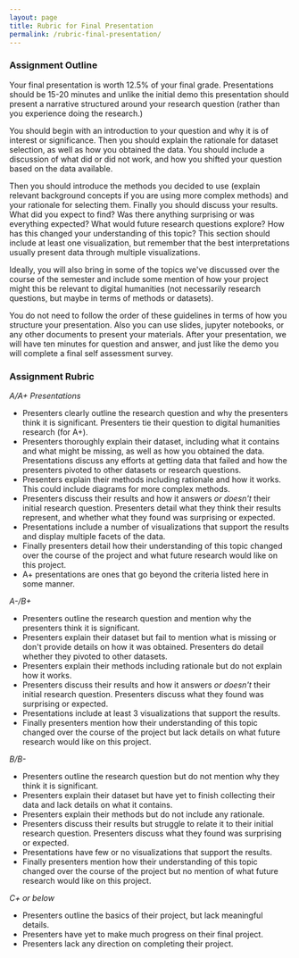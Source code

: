 ```yaml
---
layout: page
title: Rubric for Final Presentation
permalink: /rubric-final-presentation/
---
```


### Assignment Outline

Your final presentation is worth 12.5% of your final grade. Presentations should be 15-20 minutes and unlike the initial demo this presentation should present a narrative structured around your research question (rather than you experience doing the research.)

You should begin with an introduction to your question and why it is of interest or significance. Then you should explain the rationale for dataset selection, as well as how you obtained the data. You should include a discussion of what did or did not work, and how you shifted your question based on the data available.

Then you should introduce the methods you decided to use (explain relevant background concepts if you are using more complex methods) and your rationale for selecting them. Finally you should discuss your results. What did you expect to find? Was there anything surprising or was everything expected? What would future research questions explore? How has this changed your understanding of this topic? This section should include at least one visualization, but remember that the best interpretations usually present data through multiple visualizations.

Ideally, you will also bring in some of the topics we've discussed over the course of the semester and include some mention of how your project might this be relevant to digital humanities (not necessarily research questions, but maybe in terms of methods or datasets).

You do not need to follow the order of these guidelines in terms of how you structure your presentation. Also you can use slides, jupyter notebooks, or any other documents to present your materials. After your presentation, we will have ten minutes for question and answer, and just like the demo you will complete a final self assessment survey.

### Assignment Rubric

*A/A+ Presentations*

- Presenters clearly outline the research question and why the presenters think it is significant. Presenters tie their question to digital humanities research (for A+).
- Presenters thoroughly explain their dataset, including what it contains and what might be missing, as well as how you obtained the data. Presentations discuss any efforts at getting data that failed and how the presenters pivoted to other datasets or research questions.
- Presenters explain their methods including rationale and how it works. This could include diagrams for more complex methods.
- Presenters discuss their results and how it answers *or doesn't* their initial research question. Presenters detail what they think their results represent, and whether what they found was surprising or expected.
- Presentations include a number of visualizations that support the results and display multiple facets of the data.
- Finally presenters detail how their understanding of this topic changed over the course of the project and what future research would like on this project.
- A+ presentations are ones that go beyond the criteria listed here in some manner.

*A-/B+*

- Presenters outline the research question and mention why the presenters think it is significant.
- Presenters explain their dataset but fail to mention what is missing or don't provide details on how it was obtained. Presenters do detail whether they pivoted to other datasets.
- Presenters explain their methods including rationale but do not explain how it works.
- Presenters discuss their results and how it answers *or doesn't* their initial research question. Presenters discuss what they found was surprising or expected.
- Presentations include at least 3 visualizations that support the results.
- Finally presenters mention how their understanding of this topic changed over the course of the project but lack details on what future research would like on this project.

*B/B-*

- Presenters outline the research question but do not mention why they think it is significant.
- Presenters explain their dataset but have yet to finish collecting their data and lack details on what it contains.
- Presenters explain their methods but do not include any rationale.
- Presenters discuss their results but struggle to relate it to their initial research question. Presenters discuss what they found was surprising or expected.
- Presentations have few or no visualizations that support the results.
- Finally presenters mention how their understanding of this topic changed over the course of the project but no mention of what future research would like on this project.

*C+ or below*

- Presenters outline the basics of their project, but lack meaningful details.
- Presenters have yet to make much progress on their final project.
- Presenters lack any direction on completing their project.
